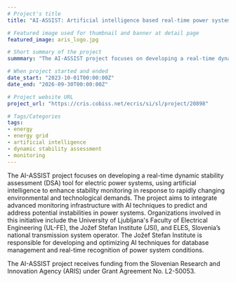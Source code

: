 ```yaml
---
# Project's title
title: "AI-ASSIST: Artificial intelligence based real-time power system stability assessment"

# Featured image used for thumbnail and banner at detail page
featured_image: aris_logo.jpg

# Short summary of the project
summmary: "The AI-ASSIST project focuses on developing a real-time dynamic stability assessment (DSA) tool for electric power systems, using artificial intelligence to enhance stability monitoring in response to rapidly changing environmental and technological demands. The project aims to integrate advanced monitoring infrastructure with AI techniques to predict and address potential instabilities in power systems. Organizations involved in this initiative include the University of Ljubljana's Faculty of Electrical Engineering (UL-FE), the Jožef Stefan Institute (JSI), and ELES, Slovenia’s national transmission system operator. The Jožef Stefan Institute is responsible for developing and optimizing AI techniques for database management and real-time recognition of power system conditions."

# When project started and ended
date_start: "2023-10-01T00:00:00Z"
date_end: "2026-09-30T00:00:00Z"

# Project website URL
project_url: "https://cris.cobiss.net/ecris/si/sl/project/20898"

# Tags/Categories
tags:
- energy
- energy grid
- artificial intelligence
- dynamic stability assessment
- monitoring
---
```


The AI-ASSIST project focuses on developing a real-time dynamic stability assessment (DSA) tool for electric power systems, using artificial intelligence to enhance stability monitoring in response to rapidly changing environmental and technological demands. The project aims to integrate advanced monitoring infrastructure with AI techniques to predict and address potential instabilities in power systems. Organizations involved in this initiative include the University of Ljubljana's Faculty of Electrical Engineering (UL-FE), the Jožef Stefan Institute (JSI), and ELES, Slovenia’s national transmission system operator. The Jožef Stefan Institute is responsible for developing and optimizing AI techniques for database management and real-time recognition of power system conditions.

The AI-ASSIST project receives funding from the Slovenian Research and Innovation Agency (ARIS) under Grant Agreement No. L2-50053.